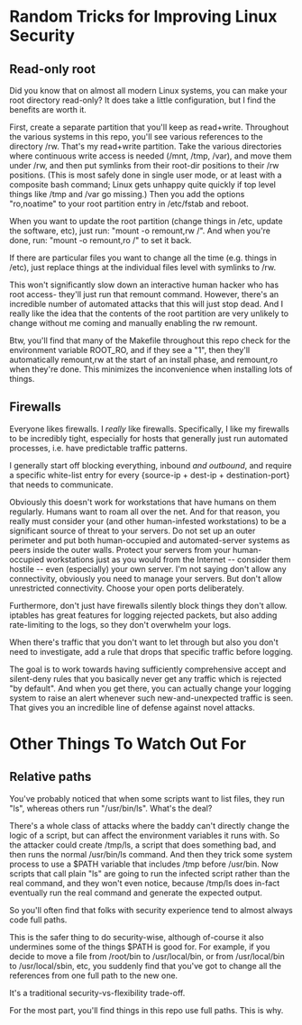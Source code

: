 
# Random Tricks for Improving Linux Security

## Read-only root

Did you know that on almost all modern Linux systems, you can make your root
directory read-only?  It does take a little configuration, but I find the
benefits are worth it.

First, create a separate partition that you'll keep as read+write.  Throughout
the various systems in this repo, you'll see various references to the
directory /rw.  That's my read+write partition.  Take the various directories
where continuous write access is needed (/mnt, /tmp, /var), and move them
under /rw, and then put symlinks from their root-dir positions to their /rw
positions.  (This is most safely done in single user mode, or at least with a
composite bash command; Linux gets unhappy quite quickly if top level things
like /tmp and /var go missing.)  Then you add the options "ro,noatime" to your
root partition entry in /etc/fstab and reboot.

When you want to update the root partition (change things in /etc, update the
software, etc), just run: "mount -o remount,rw /".  And when you're done, run:
"mount -o remount,ro /" to set it back.

If there are particular files you want to change all the time (e.g. things in
/etc), just replace things at the individual files level with symlinks to /rw.

This won't significantly slow down an interactive human hacker who has root
access- they'll just run that remount command.  However, there's an incredible
number of automated attacks that this will just stop dead.  And I really like
the idea that the contents of the root partition are very unlikely to change
without me coming and manually enabling the rw remount.

Btw, you'll find that many of the Makefile throughout this repo check for the
environment variable ROOT_RO, and if they see a "1", then they'll
automatically remount,rw at the start of an install phase, and remount,ro when
they're done.  This minimizes the inconvenience when installing lots of
things.


## Firewalls

Everyone likes firewalls.  I *really* like firewalls.  Specifically, I like my
firewalls to be incredibly tight, especially for hosts that generally just run
automated processes, i.e. have predictable traffic patterns.

I generally start off blocking everything, inbound *and outbound*, and require
a specific white-list entry for every {source-ip + dest-ip + destination-port}
that needs to communicate.

Obviously this doesn't work for workstations that have humans on them
regularly.  Humans want to roam all over the net.  And for that reason, you
really must consider your (and other human-infested workstations) to be a
significant source of threat to your servers.  Do not set up an outer
perimeter and put both human-occupied and automated-server systems as peers
inside the outer walls.  Protect your servers from your human-occupied
workstations just as you would from the Internet -- consider them hostile --
even (especially) your own server.  I'm not saying don't allow any
connectivity, obviously you need to manage your servers.  But don't allow
unrestricted connectivity.  Choose your open ports deliberately.

Furthermore, don't just have firewalls silently block things they don't allow.
iptables has great features for logging rejected packets, but also adding
rate-limiting to the logs, so they don't overwhelm your logs.

When there's traffic that you don't want to let through but also you don't
need to investigate, add a rule that drops that specific traffic before
logging.

The goal is to work towards having sufficiently comprehensive accept and
silent-deny rules that you basically never get any traffic which is rejected
"by default".  And when you get there, you can actually change your logging
system to raise an alert whenever such new-and-unexpected traffic is seen.
That gives you an incredible line of defense against novel attacks.


# Other Things To Watch Out For

## Relative paths

You've probably noticed that when some scripts want to list files, they run
"ls", whereas others run "/usr/bin/ls".  What's the deal?

There's a whole class of attacks where the baddy can't directly change the
logic of a script, but can affect the environment variables it runs with.  So
the attacker could create /tmp/ls, a script that does something bad, and then
runs the normal /usr/bin/ls command.  And then they trick some system process
to use a $PATH variable that includes /tmp before /usr/bin.  Now scripts that
call plain "ls" are going to run the infected script rather than the real
command, and they won't even notice, because /tmp/ls does in-fact eventually
run the real command and generate the expected output.

So you'll often find that folks with security experience tend to almost always
code full paths.

This is the safer thing to do security-wise, although of-course it also
undermines some of the things $PATH is good for.  For example, if you decide
to move a file from /root/bin to /usr/local/bin, or from /usr/local/bin to
/usr/local/sbin, etc, you suddenly find that you've got to change all the
references from one full path to the new one.

It's a traditional security-vs-flexibility trade-off.

For the most part, you'll find things in this repo use full paths.
This is why.

